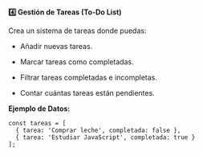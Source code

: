 <strong>4️⃣ Gestión de Tareas (To-Do List)</strong>

Crea un sistema de tareas donde puedas:

- Añadir nuevas tareas.

- Marcar tareas como completadas.

- Filtrar tareas completadas e incompletas.

- Contar cuántas tareas están pendientes.

<strong>Ejemplo de Datos:</strong>
```
const tareas = [
  { tarea: 'Comprar leche', completada: false },
  { tarea: 'Estudiar JavaScript', completada: true }
];
```